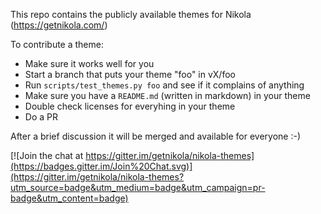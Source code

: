 This repo contains the publicly available themes for Nikola (https://getnikola.com/)

To contribute a theme:

* Make sure it works well for you
* Start a branch that puts your theme "foo" in vX/foo
* Run ``scripts/test_themes.py foo`` and see if it complains of anything
* Make sure you have a ``README.md`` (written in markdown) in your theme
* Double check licenses for everyhing in your theme
* Do a PR

After a brief discussion it will be merged and available for everyone :-)


[![Join the chat at https://gitter.im/getnikola/nikola-themes](https://badges.gitter.im/Join%20Chat.svg)](https://gitter.im/getnikola/nikola-themes?utm_source=badge&utm_medium=badge&utm_campaign=pr-badge&utm_content=badge)